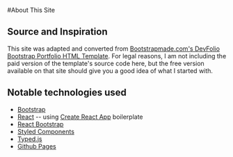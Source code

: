 #About This Site

## Source and Inspiration
This site was adapted and converted from [Bootstrapmade.com's DevFolio Bootstrap Portfolio HTML Template](https://bootstrapmade.com/devfolio-bootstrap-portfolio-html-template/).  For legal reasons, I am not including the paid version of the template's source code here, but the free version available on that site should give you a good idea of what I started with.

## Notable technologies used
 - [Bootstrap](https://getbootstrap.com/)
 - [React](https://reactjs.org/) -- using [Create React App](https://create-react-app.dev/) boilerplate
 - [React Bootstrap](https://react-bootstrap.github.io/)
 - [Styled Components](https://styled-components.com/)
 - [Typed.js](https://mattboldt.github.io/typed.js/)
 - [Github Pages](https://pages.github.com/)
